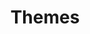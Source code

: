 ---
layout: collection_index
permalink: /thematic/index.html
title: Themes
collection: coll_thematic
---